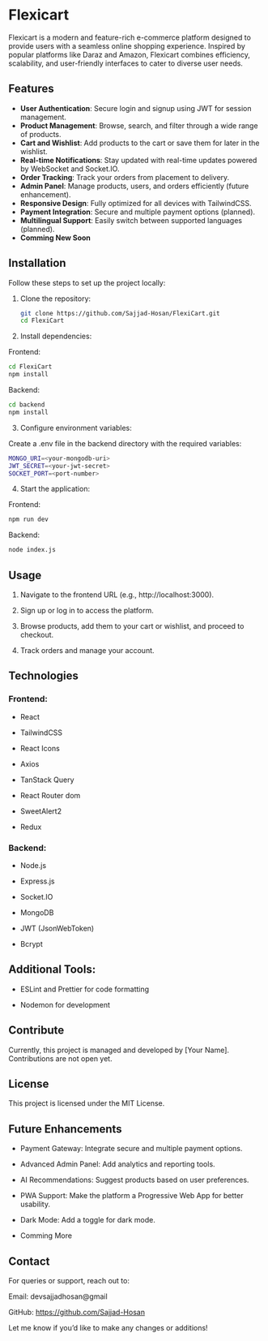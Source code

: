 # Flexicart  

Flexicart is a modern and feature-rich e-commerce platform designed to provide users with a seamless online shopping experience. Inspired by popular platforms like Daraz and Amazon, Flexicart combines efficiency, scalability, and user-friendly interfaces to cater to diverse user needs.  

## Features  

- **User Authentication**: Secure login and signup using JWT for session management.  
- **Product Management**: Browse, search, and filter through a wide range of products.  
- **Cart and Wishlist**: Add products to the cart or save them for later in the wishlist.  
- **Real-time Notifications**: Stay updated with real-time updates powered by WebSocket and Socket.IO.  
- **Order Tracking**: Track your orders from placement to delivery.  
- **Admin Panel**: Manage products, users, and orders efficiently (future enhancement).  
- **Responsive Design**: Fully optimized for all devices with TailwindCSS.  
- **Payment Integration**: Secure and multiple payment options (planned).  
- **Multilingual Support**: Easily switch between supported languages (planned).  
- **Comming New Soon**

## Installation  

Follow these steps to set up the project locally:  

1. Clone the repository:  
   ```bash
   git clone https://github.com/Sajjad-Hosan/FlexiCart.git
   cd FlexiCart

2. Install dependencies:

Frontend:
```bash
cd FlexiCart
npm install
```
Backend:
```bash
cd backend
npm install
```


3. Configure environment variables:

Create a .env file in the backend directory with the required variables:

```bash
MONGO_URI=<your-mongodb-uri>
JWT_SECRET=<your-jwt-secret>
SOCKET_PORT=<port-number>
```


4. Start the application:

Frontend:
```bash
npm run dev
```

Backend:
```bash
node index.js
```


## Usage

1. Navigate to the frontend URL (e.g., http://localhost:3000).


2. Sign up or log in to access the platform.


3. Browse products, add them to your cart or wishlist, and proceed to checkout.


4. Track orders and manage your account.



## Technologies

### Frontend:

- React

- TailwindCSS

- React Icons

- Axios

- TanStack Query

- React Router dom

- SweetAlert2

- Redux


### Backend:

- Node.js

- Express.js

- Socket.IO

- MongoDB

- JWT (JsonWebToken)

- Bcrypt


## Additional Tools:

- ESLint and Prettier for code formatting

- Nodemon for development



## Contribute

Currently, this project is managed and developed by [Your Name]. Contributions are not open yet.

## License

This project is licensed under the MIT License.

## Future Enhancements

- Payment Gateway: Integrate secure and multiple payment options.

- Advanced Admin Panel: Add analytics and reporting tools.

-  AI Recommendations: Suggest products based on user preferences.

- PWA Support: Make the platform a Progressive Web App for better usability.

- Dark Mode: Add a toggle for dark mode.

- Comming More

## Contact

For queries or support, reach out to:

Email: devsajjadhosan@gmail

GitHub: https://github.com/Sajjad-Hosan


Let me know if you’d like to make any changes or additions!

